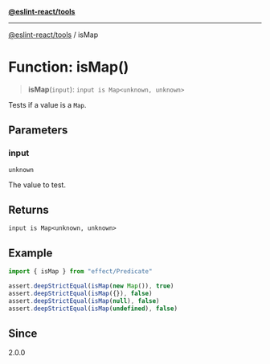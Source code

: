 [**@eslint-react/tools**](../README.md)

***

[@eslint-react/tools](../README.md) / isMap

# Function: isMap()

> **isMap**(`input`): `input is Map<unknown, unknown>`

Tests if a value is a `Map`.

## Parameters

### input

`unknown`

The value to test.

## Returns

`input is Map<unknown, unknown>`

## Example

```ts
import { isMap } from "effect/Predicate"

assert.deepStrictEqual(isMap(new Map()), true)
assert.deepStrictEqual(isMap({}), false)
assert.deepStrictEqual(isMap(null), false)
assert.deepStrictEqual(isMap(undefined), false)
```

## Since

2.0.0
